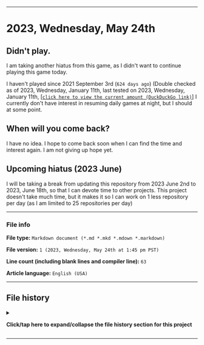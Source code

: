   
***

# 2023, Wednesday, May 24th

## Didn't play.

I am taking another hiatus from this game, as I didn't want to continue playing this game today.

I haven't played since 2021 September 3rd (`624 days ago`) (Double checked as of 2023, Wednesday, January 11th, last tested on 2023, Wednesday, January 11th, [[`click here to view the current amount (DuckDuckGo link)`]](https://duckduckgo.com/?q=Days+since+September+3rd+2021&t=ffab&ia=answer) I currently don't have interest in resuming daily games at night, but I should at some point.

## When will you come back?

I have no idea. I hope to come back soon when I can find the time and interest again. I am not giving up hope yet.

## Upcoming hiatus (2023 June)

I will be taking a break from updating this repository from 2023 June 2nd to 2023, June 18th, so that I can devote time to other projects. This project doesn't take much time, but it makes it so I can work on 1 less repository per day (as I am limited to 25 repositories per day)

***

### File info

**File type:** `Markdown document (*.md *.mkd *.mdown *.markdown)`

**File version:** `1 (2023, Wednesday, May 24th at 1:45 pm PST)`

**Line count (including blank lines and compiler line):** `63`

**Article language:** `English (USA)`

***

## File history

<details><summary><p lang="en"><b>Click/tap here to expand/collapse the file history section for this project</b></p></summary>

<details><summary><p lang="en"><b>Version 1 (2023, Wednesday, May 24th at 1:45 pm PST)</b></p></summary>

**This version was made by:** [`@seanpm2001`](https://github.com/seanpm2001/)

> Changes:

- [x] Started the file
- [x] Added the title section
- [x] Added the `didn't play` section
- [x] Added the `when will you come back?` section
- [x] Added the `file info` section
- - [x] Added the file type
- - [x] Added the version number
- - [x] Added the version date
- - [x] Added the line count
- - [x] Added the language indicator
- [x] Added the `file history` section
- - [x] Added an entry for version 1
- [ ] No other changes in version 1

</details>

</details>

***

